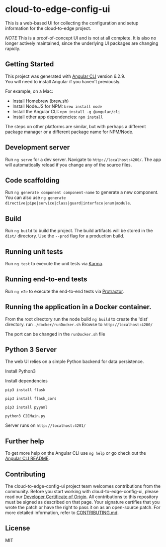# cloud-to-edge-config-ui

This is a web-based UI for collecting the configuration and setup information
for the cloud-to-edge project.

*NOTE* This is a proof-of-concept UI and is not at all complete.  It is also 
no longer actively maintained, since the underlying UI packages are changing
rapidly.

## Getting Started

This project was generated with
[Angular CLI](https://github.com/angular/angular-cli) version 6.2.9.  
You will need to install Angular if you haven't previously.

For example, on a Mac:

* Install Homebrew (brew.sh)
* Install Node.JS for NPM: ```brew install node```
* Install the Angular CLI: ```npm install -g @angular/cli```
* Install other app dependencies: ```npm install```

The steps on other platforms are similar, but with perhaps a different package
manager or a different package name for NPM/Node.

## Development server

Run `ng serve` for a dev server. Navigate to `http://localhost:4200/`. The app
will automatically reload if you change any of the source files.

## Code scaffolding

Run `ng generate component component-name` to generate a new component. You can
also use `ng generate directive|pipe|service|class|guard|interface|enum|module`.

## Build

Run `ng build` to build the project. The build artifacts will be stored in the
`dist/` directory. Use the `--prod` flag for a production build.

## Running unit tests

Run `ng test` to execute the unit tests via
[Karma](https://karma-runner.github.io).

## Running end-to-end tests

Run `ng e2e` to execute the end-to-end tests via
[Protractor](http://www.protractortest.org/).

## Running the application in a Docker container.

From the root directory
run the node build `ng build` to create the 'dist' directory.
run `./docker/runDocker.sh`
Browse to `http://localhost:4200/`

The port can be changed in the `runDocker.sh` file

## Python 3 Server

The web UI relies on a simple Python backend for data persistence.

Install Python3

Install dependencies

`pip3 install flask`

`pip3 install flask_cors`

`pip3 install pyyaml`

`python3 C2EMain.py`

Server runs on `http://localhost:4201/`

## Further help

To get more help on the Angular CLI use `ng help` or go check out the [Angular CLI README](https://github.com/angular/angular-cli/blob/master/README.md).

## Contributing

The cloud-to-edge-config-ui project team welcomes contributions from the community. Before you start working with cloud-to-edge-config-ui, please read our [Developer Certificate of Origin](https://cla.vmware.com/dco). All contributions to this repository must be signed as described on that page. Your signature certifies that you wrote the patch or have the right to pass it on as an open-source patch. For more detailed information, refer to [CONTRIBUTING.md](CONTRIBUTING.md).

## License

MIT
